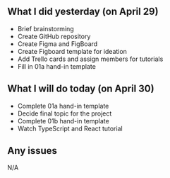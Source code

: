 ## What I did yesterday (on April 29)

-   Brief brainstorming
-   Create GitHub repository
-   Create Figma and FigBoard
-   Create Figboard template for ideation
-   Add Trello cards and assign members for tutorials
-   Fill in 01a hand-in template

## What I will do today (on April 30)

-   Complete 01a hand-in template
-   Decide final topic for the project
-   Complete 01b hand-in template
-   Watch TypeScript and React tutorial

## Any issues

N/A
